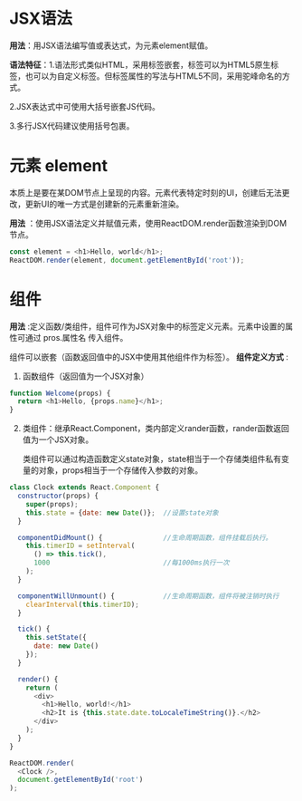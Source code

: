 # JSX语法
__用法__：用JSX语法编写值或表达式，为元素element赋值。

__语法特征__：1.语法形式类似HTML，采用标签嵌套，标签可以为HTML5原生标签，也可以为自定义标签。但标签属性的写法与HTML5不同，采用驼峰命名的方式。

2.JSX表达式中可使用大括号嵌套JS代码。

3.多行JSX代码建议使用括号包裹。

# 元素 element
本质上是要在某DOM节点上呈现的内容。元素代表特定时刻的UI，创建后无法更改，更新UI的唯一方式是创建新的元素重新渲染。

__用法__ ：使用JSX语法定义并赋值元素，使用ReactDOM.render函数渲染到DOM节点。
```js
const element = <h1>Hello, world</h1>;
ReactDOM.render(element, document.getElementById('root'));
```

# 组件

__用法__ :定义函数/类组件，组件可作为JSX对象中的标签定义元素。元素中设置的属性可通过 pros.属性名 传入组件。

组件可以嵌套（函数返回值中的JSX中使用其他组件作为标签）。
__组件定义方式__ :
1. 函数组件（返回值为一个JSX对象）
```js
function Welcome(props) {
  return <h1>Hello, {props.name}</h1>;
}
```
2. 类组件：继承React.Component，类内部定义rander函数，rander函数返回值为一个JSX对象。

    类组件可以通过构造函数定义state对象，state相当于一个存储类组件私有变量的对象，props相当于一个存储传入参数的对象。

```js
class Clock extends React.Component {
  constructor(props) {
    super(props);
    this.state = {date: new Date()};  //设置state对象
  }

  componentDidMount() {               //生命周期函数，组件挂载后执行。
    this.timerID = setInterval(
      () => this.tick(),
      1000                            //每1000ms执行一次
    );
  }

  componentWillUnmount() {            //生命周期函数，组件将被注销时执行
    clearInterval(this.timerID);
  }

  tick() {
    this.setState({
      date: new Date()
    });
  }

  render() {
    return (
      <div>
        <h1>Hello, world!</h1>
        <h2>It is {this.state.date.toLocaleTimeString()}.</h2>
      </div>
    );
  }
}

ReactDOM.render(
  <Clock />,
  document.getElementById('root')
);
```

